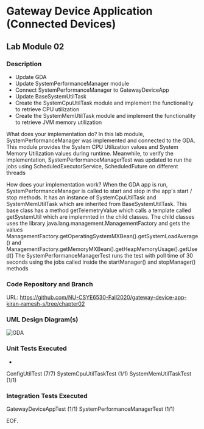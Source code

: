 # Gateway Device Application (Connected Devices)

## Lab Module 02


### Description
  - Update GDA
  - Update SystemPerformanceManager module
  - Connect SystemPerformanceManager to GatewayDeviceApp
  - Update BaseSystemUtilTask
  - Create the SystemCpuUtilTask module and implement the functionality to retrieve CPU utilization
  - Create the SystemMemUtilTask module and implement the functionality to retrieve JVM memory utilization

What does your implementation do? 
In this lab module, SystemPerformanceManager was implemented and connected to the GDA. This module provides the System CPU Utilization values and System Memory Utilization values during runtime. Meanwhile, to verify the implementation, SystemPerformanceManagerTest was updated to run the jobs using ScheduledExecutorService, ScheduledFuture on different threads

How does your implementation work?
When the GDA app is run, SystemPerformanceManager is called to start and stop in the app's start / stop methods. It has an instance of SystemCpuUtilTask and SystemMemUtilTask which are inherited from BaseSystemUtilTask. This base class has a method getTelemetryValue which calls a template called getSystemUtil which are implemnted in the child classes. The child classes uses the library java.lang.management.ManagementFactory and gets the values ManagementFactory.getOperatingSystemMXBean().getSystemLoadAverage() and ManagementFactory.getMemoryMXBean().getHeapMemoryUsage().getUsed() 
The SystemPerformanceManagerTest runs the test with poll time of 30 seconds using the jobs called inside the startManager() and stopManager() methods

### Code Repository and Branch

URL: https://github.com/NU-CSYE6530-Fall2020/gateway-device-app-kiran-ramesh-s/tree/chapter02

### UML Design Diagram(s)

![GDA](https://github.com/NU-CSYE6530-Fall2020/gateway-device-app-kiran-ramesh-s/blob/chapter02/uml/lab2_GDA.png?raw=true)

### Unit Tests Executed
-  
ConfigUtilTest (7/7)
SystemCpuUtilTaskTest (1/1)
SystemMemUtilTaskTest (1/1)

### Integration Tests Executed

GatewayDeviceAppTest (1/1)
SystemPerformanceManagerTest (1/1)



EOF.
